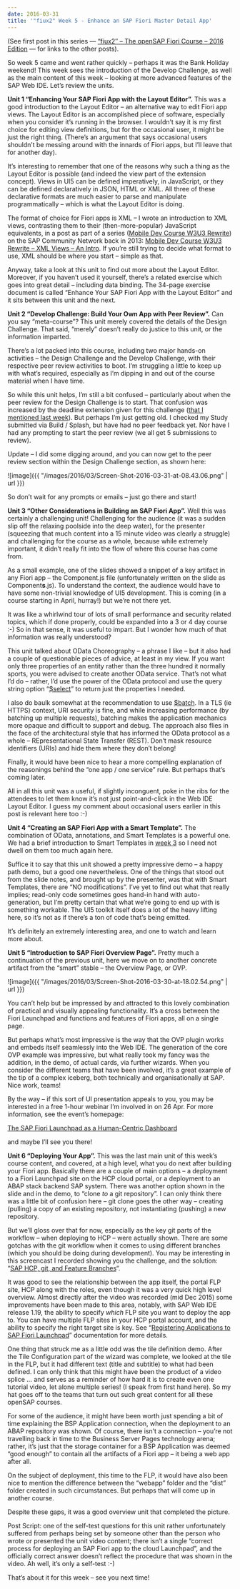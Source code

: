 ```yaml
---
date: 2016-03-31
title: '"fiux2" Week 5 - Enhance an SAP Fiori Master Detail App'
---
```



(See first post in this series — [“fiux2″ – The openSAP Fiori Course – 2016 Edition](/blog/posts/2016/03/04/fiux2-the-opensap-fiori-course-2016-edition/) — for links to the other posts).

So week 5 came and went rather quickly – perhaps it was the Bank Holiday weekend! This week sees the introduction of the Develop Challenge, as well as the main content of this week – looking at more advanced features of the SAP Web IDE. Let’s review the units.

**Unit 1 “Enhancing Your SAP Fiori App with the Layout Editor”.** This was a good introduction to the Layout Editor – an alternative way to edit Fiori app views. The Layout Editor is an accomplished piece of software, especially when you consider it’s running in the browser. I wouldn’t say it is my first choice for editing view definitions, but for the occasional user, it might be just the right thing. (There’s an argument that says occasional users shouldn’t be messing around with the innards of Fiori apps, but I’ll leave that for another day).

It’s interesting to remember that one of the reasons why such a thing as the Layout Editor is possible (and indeed the view part of the extension concept). Views in UI5 can be defined imperatively, in JavaScript, or they can be defined declaratively in JSON, HTML or XML. All three of these declarative formats are much easier to parse and manipulate programmatically – which is what the Layout Editor is doing.

The format of choice for Fiori apps is XML – I wrote an introduction to XML views, contrasting them to their (then-more-popular) JavaScript equivalents, in a post as part of a series ([Mobile Dev Course W3U3 Rewrite](http://scn.sap.com/community/developer-center/front-end/blog/2013/10/16/mobile-dev-course-w3u3-rewrite--intro)) on the SAP Community Network back in 2013: [Mobile Dev Course W3U3 Rewrite – XML Views – An Intro](http://scn.sap.com/docs/DOC-49095). If you’re still trying to decide what format to use, XML should be where you start – simple as that.

Anyway, take a look at this unit to find out more about the Layout Editor. Moreover, if you haven’t used it yourself, there’s a related exercise which goes into great detail – including data binding. The 34-page exercise document is called “Enhance Your SAP Fiori App with the Layout Editor” and it sits between this unit and the next.

**Unit 2 “Develop Challenge: Build Your Own App with Peer Review”.** Can you say “meta-course”? This unit merely covered the details of the Design Challenge. That said, “merely” doesn’t really do justice to this unit, or the information imparted.

There’s a lot packed into this course, including two major hands-on activities – the Design Challenge and the Develop Challenge, with their respective peer review activities to boot. I’m struggling a little to keep up with what’s required, especially as I’m dipping in and out of the course material when I have time.

So while this unit helps, I’m still a bit confused – particularly about when the peer review for the Design Challenge is to start. That confusion was increased by the deadline extension given for this challenge ([that I mentioned last week](/undefined/)). But perhaps I’m just getting old. I checked my Study submitted via Build / Splash, but have had no peer feedback yet. Nor have I had any prompting to start the peer review (we all get 5 submissions to review).

Update – I did some digging around, and you can now get to the peer review section within the Design Challenge section, as shown here:

![image]({{ "/images/2016/03/Screen-Shot-2016-03-31-at-08.43.06.png" | url }})

So don’t wait for any prompts or emails – just go there and start!

**Unit 3 “Other Considerations in Building an SAP Fiori App”.** Well this was certainly a challenging unit! Challenging for the audience (it was a sudden slip off the relaxing poolside into the deep water), for the presenter (squeezing that much content into a 15 minute video was clearly a struggle) and challenging for the course as a whole, because while extremely important, it didn’t really fit into the flow of where this course has come from.

As a small example, one of the slides showed a snippet of a key artifact in any Fiori app – the Component.js file (unfortunately written on the slide as Component**s**.js). To understand the context, the audience would have to have some non-trivial knowledge of UI5 development. This is coming (in a course starting in April, hurray!) but we’re not there yet.

It was like a whirlwind tour of lots of small performance and security related topics, which if done properly, could be expanded into a 3 or 4 day course :-) So in that sense, it was useful to impart. But I wonder how much of that information was really understood?

This unit talked about OData Choreography – a phrase I like – but it also had a couple of questionable pieces of advice, at least in my view. If you want only three properties of an entity rather than the three hundred it normally sports, you were advised to create another OData service. That’s not what I’d do – rather, I’d use the power of the OData protocol and use the query string option “[$select](http://www.odata.org/documentation/odata-version-2-0/uri-conventions/)” to return just the properties I needed.

I also do baulk somewhat at the recommendation to use [$batch](http://www.odata.org/documentation/odata-version-2-0/batch-processing/). In a TLS (ie HTTPS) context, URI security is fine, and while increasing performance (by batching up multiple requests), batching makes the application mechanics more opaque and difficult to support and debug. The approach also flies in the face of the architectural style that has informed the OData protocol as a whole – REpresentational State Transfer (REST). Don’t mask resource identifiers (URIs) and hide them where they don’t belong!

Finally, it would have been nice to hear a more compelling explanation of the reasonings behind the “one app / one service” rule. But perhaps that’s coming later.

All in all this unit was a useful, if slightly inconguent, poke in the ribs for the attendees to let them know it’s not just point-and-click in the Web IDE Layout Editor. I guess my comment about occasional users earlier in this post is relevant here too :-)

**Unit 4 “Creating an SAP Fiori App with a Smart Template”.** The combination of OData, annotations, and Smart Templates is a powerful one. We had a brief introduction to Smart Templates in [week 3](/blog/posts/2016/03/17/fiux2-week-3-get-ready-to-create-your-first-app/) so I need not dwell on them too much again here.

Suffice it to say that this unit showed a pretty impressive demo – a happy path demo, but a good one nevertheless. One of the things that stood out from the slide notes, and brought up by the presenter, was that with Smart Templates, there are “NO modifications”. I’ve yet to find out what that really implies; read-only code sometimes goes hand-in hand with auto-generation, but I’m pretty certain that what we’re going to end up with is something workable. The UI5 toolkit itself does a lot of the heavy lifting here, so it’s not as if there’s a ton of code that’s being emitted.

It’s definitely an extremely interesting area, and one to watch and learn more about.

**Unit 5 “Introduction to SAP Fiori Overview Page”.** Pretty much a continuation of the previous unit, here we move on to another concrete artifact from the “smart” stable – the Overview Page, or OVP.

![image]({{ "/images/2016/03/Screen-Shot-2016-03-30-at-18.02.54.png" | url }})

You can’t help but be impressed by and attracted to this lovely combination of practical and visually appealing functionality. It’s a cross between the Fiori Launchpad and functions and features of Fiori apps, all on a single page.

But perhaps what’s most impressive is the way that the OVP plugin works and embeds itself seamlessly into the Web IDE. The generation of the core OVP example was impressive, but what really took my fancy was the addition, in the demo, of actual cards, via further wizards. When you consider the different teams that have been involved, it’s a great example of the tip of a complex iceberg, both technically and organisationally at SAP. Nice work, teams!

By the way – if this sort of UI presentation appeals to you, you may be interested in a free 1-hour webinar I’m involved in on 26 Apr. For more information, see the event’s homepage:

[The SAP Fiori Launchpad as a Human-Centric Dashboard](http://www.bluefinsolutions.com/events/the-sap-fiori-launchpad-as-a-human-centric-dashboa)

and maybe I’ll see you there!

**Unit 6 “Deploying Your App”.** This was the last main unit of this week’s course content, and covered, at a high level, what you do next after building your Fiori app. Basically there are a couple of main options – a deployment to a Fiori Launchpad site on the HCP cloud portal, or a deployment to an ABAP stack backend SAP system. There was another option shown in the slide and in the demo, to “clone *to* a git repository”. I can only think there was a little bit of confusion here – git clone goes the other way – creating (pulling) a copy of an existing repository, not instantiating (pushing) a new repository.

But we’ll gloss over that for now, especially as the key git parts of the workflow – when deploying to HCP – were actually shown. There are some gotchas with the git workflow when it comes to using different branches (which you should be doing during development). You may be interesting in this screencast I recorded showing you the challenge, and the solution: “[SAP HCP, git, and Feature Branches](https://www.youtube.com/watch?v=OtCt8lQAttA)“.

It was good to see the relationship between the app itself, the portal FLP site, HCP along with the roles, even though it was a very quick high level overview. Almost directly after the video was recorded (mid Dec 2015) some improvements have been made to this area, notably, with SAP Web IDE release 1.19, the ability to specify *which* FLP site you want to deploy the app to. You can have multiple FLP sites in your HCP portal account, and the ability to specify the right target site is key. See “[Registering Applications to SAP Fiori Launchpad](https://help.hana.ondemand.com/webide/frameset.htm?b075d767e91f422b8b4be4e8c6fd5ab7.html)” documentation for more details.

One thing that struck me as a little odd was the tile definition demo. After the Tile Configuration part of the wizard was complete, we looked at the tile in the FLP, but it had different text (title and subtitle) to what had been defined. I can only think that this might have been the product of a video splice … and serves as a reminder of how hard it is to create even one tutorial video, let alone multiple series! (I speak from first hand here). So my hat goes off to the teams that turn out such great content for all these openSAP courses.

For some of the audience, it might have been worth just spending a bit of time explaining the BSP Application connection, when the deployment to an ABAP repository was shown. Of course, there isn’t a connection – you’re not travelling back in time to the Business Server Pages technology arena; rather, it’s just that the storage container for a BSP Application was deemed “good enough” to contain all the artifacts of a Fiori app – it being a web app after all.

On the subject of deployment, this time to the FLP, it would have also been nice to mention the difference between the “webapp” folder and the “dist” folder created in such circumstances. But perhaps that will come up in another course.

Despite these gaps, it was a good overview unit that completed the picture.

Post Script: one of the self-test questions for this unit rather unfortunately suffered from perhaps being set by someone other than the person who wrote or presented the unit video content; there isn’t a single “correct process for deploying an SAP Fiori app to the cloud Launchpad”, and the officially correct answer doesn’t reflect the procedure that was shown in the video. Ah well, it’s only a self-test :-)

That’s about it for this week – see you next time!

 
